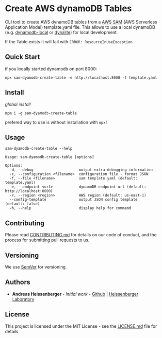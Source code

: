 # Create AWS dynamoDB Tables

CLI tool to create AWS dynamoDB tables from a [AWS SAM](https://aws.amazon.com/de/serverless/sam/) (AWS Serverless Application Model) template.yaml file. This allows to use a local dynamoDB (e.g. [dynamodb-local](https://docs.aws.amazon.com/amazondynamodb/latest/developerguide/DynamoDBLocal.html) or [dynalite](https://github.com/mhart/dynalite)) for local development.

If the Table exists it will fail with `ERROR: ResourceInUseException`.

## Quick Start

if you locally started dynamodb on port 8000:

`npx sam-dyamodb-create-table -e http://localhost:8000 -f template.yaml`

## Install

*global install*

`npm i -g sam-dyamodb-create-table`

prefered way to use is without installation with `npx`!

## Usage

`sam-dyamodb-create-table --help`

```
Usage: sam-dyamodb-create-table [options]

Options:
  -d, --debug                     output extra debugging information
  -c, --configuration <filename>  configuration file - format JSON
  -f, --file <filename>           sam template.yaml (default: template.yaml)
  -e, --endpoint <url>            dynamoDB endpoint url (default: http://localhost:8000)
  -r, --region <region>           AWS region (default: us-east-1)
  --config-template               output JSON config template (default: false)
  -h, --help                      display help for command
```

## Contributing

Please read [CONTRIBUTING.md](CONTRIBUTING.md) for details on our code of conduct, and the process for submitting pull requests to us.

## Versioning

We use [SemVer](http://semver.org/) for versioning. 

## Authors

* **Andreas Heissenberger** - *Initial work* - [Github](https://github.com/aheissenberger) | [Heissenberger Laboratory](https://www.heissenberger.at)


## License

This project is licensed under the MIT License - see the [LICENSE.md](LICENSE.md) file for details
